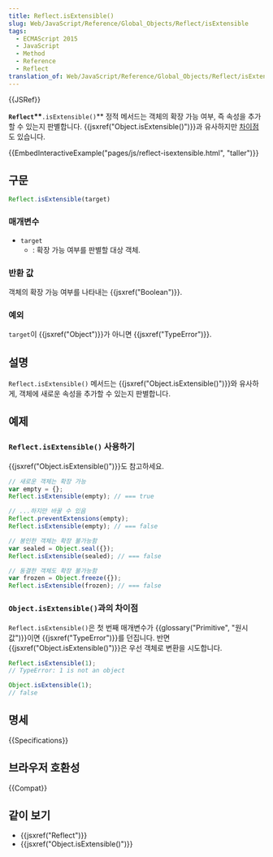 ```yaml
---
title: Reflect.isExtensible()
slug: Web/JavaScript/Reference/Global_Objects/Reflect/isExtensible
tags:
  - ECMAScript 2015
  - JavaScript
  - Method
  - Reference
  - Reflect
translation_of: Web/JavaScript/Reference/Global_Objects/Reflect/isExtensible
---
```

{{JSRef}}

**`Reflect`\*\***`.isExtensible()`\*\* 정적 메서드는 객체의 확장 가능 여부, 즉 속성을 추가할 수 있는지 판별합니다. {{jsxref("Object.isExtensible()")}}과 유사하지만 [차이점](#object.isextensible_과의_차이)도 있습니다.

{{EmbedInteractiveExample("pages/js/reflect-isextensible.html", "taller")}}

## 구문

```js
Reflect.isExtensible(target)
```

### 매개변수

- `target`
  - : 확장 가능 여부를 판별할 대상 객체.

### 반환 값

객체의 확장 가능 여부를 나타내는 {{jsxref("Boolean")}}.

### 예외

`target`이 {{jsxref("Object")}}가 아니면 {{jsxref("TypeError")}}.

## 설명

`Reflect.isExtensible()` 메서드는 {{jsxref("Object.isExtensible()")}}와 유사하게, 객체에 새로운 속성을 추가할 수 있는지 판별합니다.

## 예제

### `Reflect.isExtensible()` 사용하기

{{jsxref("Object.isExtensible()")}}도 참고하세요.

```js
// 새로운 객체는 확장 가능
var empty = {};
Reflect.isExtensible(empty); // === true

// ...하지만 바꿀 수 있음
Reflect.preventExtensions(empty);
Reflect.isExtensible(empty); // === false

// 봉인한 객체는 확장 불가능함
var sealed = Object.seal({});
Reflect.isExtensible(sealed); // === false

// 동결한 객체도 확장 불가능함
var frozen = Object.freeze({});
Reflect.isExtensible(frozen); // === false
```

### `Object.isExtensible()`과의 차이점

`Reflect.isExtensible()`은 첫 번째 매개변수가 {{glossary("Primitive", "원시값")}}이면 {{jsxref("TypeError")}}를 던집니다. 반면 {{jsxref("Object.isExtensible()")}}은 우선 객체로 변환을 시도합니다.

```js
Reflect.isExtensible(1);
// TypeError: 1 is not an object

Object.isExtensible(1);
// false
```

## 명세

{{Specifications}}

## 브라우저 호환성

{{Compat}}

## 같이 보기

- {{jsxref("Reflect")}}
- {{jsxref("Object.isExtensible()")}}
